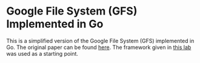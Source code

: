 # Google File System (GFS) Implemented in Go

This is a simplified version of the Google File System (GFS) implemented in Go.
The original paper can be found [here](https://static.googleusercontent.com/media/research.google.com/en//archive/gfs-sosp2003.pdf).
The framework given in [this lab](https://bitbucket.org/abcdabcd987/ppca-gfs/) was used as a starting point.
